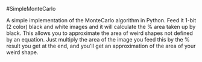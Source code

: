#SimpleMonteCarlo

A simple implementation of the MonteCarlo algorithm in Python. Feed it 1-bit (2 color) black and white images and it will calculate the % area taken up by black. This allows you to approximate the area of weird shapes not defined by an equation. Just multiply the area of the image you feed this by the % result you get at the end, and you'll get an approximation of the area of your weird shape.
